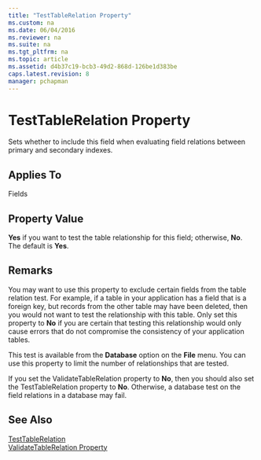 ```yaml
---
title: "TestTableRelation Property"
ms.custom: na
ms.date: 06/04/2016
ms.reviewer: na
ms.suite: na
ms.tgt_pltfrm: na
ms.topic: article
ms.assetid: d4b37c19-bcb3-49d2-868d-126be1d383be
caps.latest.revision: 8
manager: pchapman
---
```

# TestTableRelation Property
Sets whether to include this field when evaluating field relations between primary and secondary indexes.  
  
## Applies To  
 Fields  
  
## Property Value  
 **Yes** if you want to test the table relationship for this field; otherwise, **No**. The default is **Yes**.  
  
## Remarks  
 You may want to use this property to exclude certain fields from the table relation test. For example, if a table in your application has a field that is a foreign key, but records from the other table may have been deleted, then you would not want to test the relationship with this table. Only set this property to **No** if you are certain that testing this relationship would only cause errors that do not compromise the consistency of your application tables.  
  
 This test is available from the **Database** option on the **File** menu. You can use this property to limit the number of relationships that are tested.  
  
 If you set the ValidateTableRelation property to **No**, then you should also set the TestTableRelation property to **No**. Otherwise, a database test on the field relations in a database may fail.  
  
## See Also  
 [TestTableRelation](TestTableRelation-Property.md)   
 [ValidateTableRelation Property](ValidateTableRelation-Property.md)